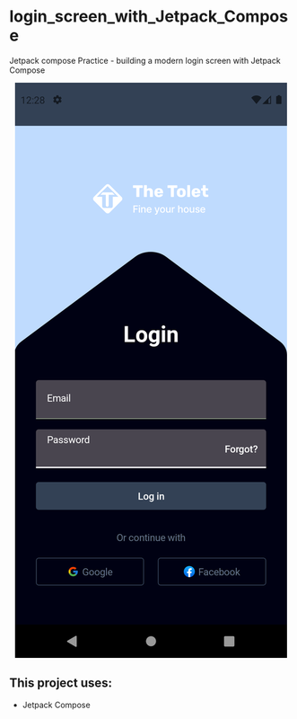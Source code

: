 # login_screen_with_Jetpack_Compose
Jetpack compose Practice - building a modern login screen with Jetpack Compose
<p align="center">
  <img src="https://github.com/yazanprogrammer1/login_screen_with_Jetpack_Compose/blob/master/Screenshot_1696078134.png" href="">
</p>
<!-- <p align="left">
  <a href="https://youtu.be/JflJjPxhFQo" align="center">Check YouTube for Complete Video Tutorial</a>
</p> -->

## This project uses: 

* Jetpack Compose
